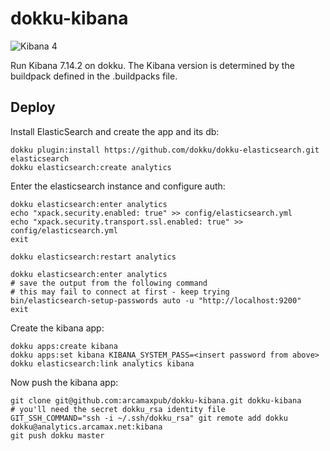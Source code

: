 # dokku-kibana

![Kibana 4](kibana.png)

Run Kibana 7.14.2 on dokku. The Kibana version is determined by the buildpack defined in the .buildpacks file.

## Deploy

Install ElasticSearch and create the app and its db:

```
dokku plugin:install https://github.com/dokku/dokku-elasticsearch.git elasticsearch
dokku elasticsearch:create analytics
```

Enter the elasticsearch instance and configure auth:

```
dokku elasticsearch:enter analytics
echo "xpack.security.enabled: true" >> config/elasticsearch.yml
echo "xpack.security.transport.ssl.enabled: true" >> config/elasticsearch.yml
exit

dokku elasticsearch:restart analytics

dokku elasticsearch:enter analytics
# save the output from the following command
# this may fail to connect at first - keep trying
bin/elasticsearch-setup-passwords auto -u "http://localhost:9200"
exit
```

Create the kibana app:

```
dokku apps:create kibana
dokku apps:set kibana KIBANA_SYSTEM_PASS=<insert password from above>
dokku elasticsearch:link analytics kibana
```

Now push the kibana app:

```
git clone git@github.com:arcamaxpub/dokku-kibana.git dokku-kibana
# you'll need the secret dokku_rsa identity file
GIT_SSH_COMMAND="ssh -i ~/.ssh/dokku_rsa" git remote add dokku dokku@analytics.arcamax.net:kibana
git push dokku master
```
